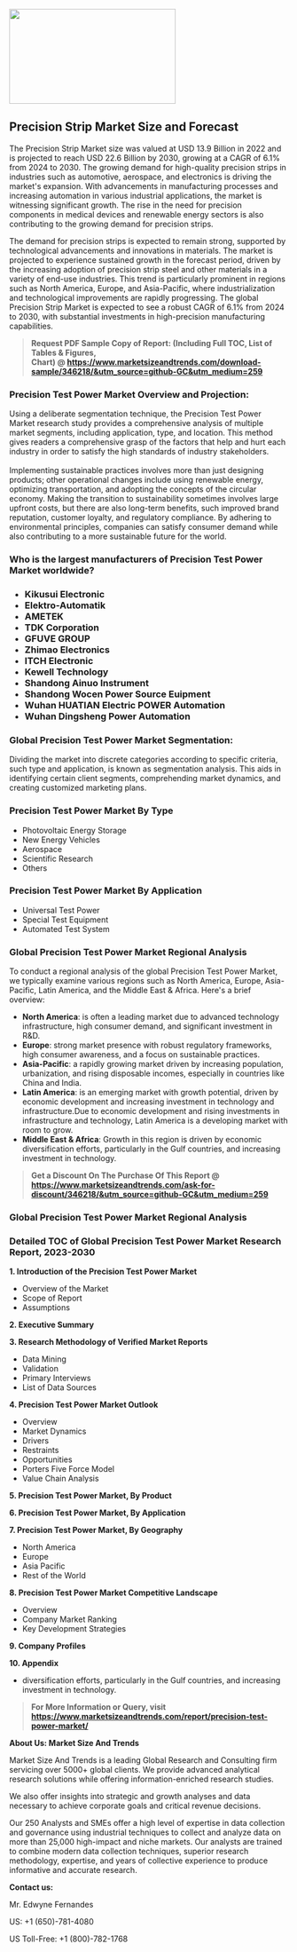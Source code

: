 <p><img class="alignnone size-medium wp-image-20088" src="https://ffe5etoiles.com/wp-content/uploads/2024/12/MST1-300x171.png" alt="" width="300" height="171" /></p><h2>Precision Strip Market Size and Forecast</h2><p>The Precision Strip Market size was valued at USD 13.9 Billion in 2022 and is projected to reach USD 22.6 Billion by 2030, growing at a CAGR of 6.1% from 2024 to 2030. The growing demand for high-quality precision strips in industries such as automotive, aerospace, and electronics is driving the market's expansion. With advancements in manufacturing processes and increasing automation in various industrial applications, the market is witnessing significant growth. The rise in the need for precision components in medical devices and renewable energy sectors is also contributing to the growing demand for precision strips.</p><p>The demand for precision strips is expected to remain strong, supported by technological advancements and innovations in materials. The market is projected to experience sustained growth in the forecast period, driven by the increasing adoption of precision strip steel and other materials in a variety of end-use industries. This trend is particularly prominent in regions such as North America, Europe, and Asia-Pacific, where industrialization and technological improvements are rapidly progressing. The global Precision Strip Market is expected to see a robust CAGR of 6.1% from 2024 to 2030, with substantial investments in high-precision manufacturing capabilities.</p></p><blockquote id="" class=""><strong>Request PDF Sample Copy of Report: (Including Full TOC, List of Tables &amp; Figures, Chart)&nbsp;@&nbsp;<strong><a href="https://www.marketsizeandtrends.com/download-sample/346218/&utm_source=github-GC&utm_medium=259" target="_blank">https://www.marketsizeandtrends.com/download-sample/346218/&utm_source=github-GC&utm_medium=259</a></strong></strong></blockquote><h3 id="" class="">Precision Test Power Market&nbsp;Overview and Projection:</h3><p id="" class="">Using a deliberate segmentation technique, the Precision Test Power Market research study provides a comprehensive analysis of multiple market segments, including application, type, and location. This method gives readers a comprehensive grasp of the factors that help and hurt each industry in order to satisfy the high standards of industry stakeholders. <br /> <br />Implementing sustainable practices involves more than just designing products; other operational changes include using renewable energy, optimizing transportation, and adopting the concepts of the circular economy. Making the transition to sustainability sometimes involves large upfront costs, but there are also long-term benefits, such improved brand reputation, customer loyalty, and regulatory compliance. By adhering to environmental principles, companies can satisfy consumer demand while also contributing to a more sustainable future for the world.</p><h3 id="" class="">Who is the largest manufacturers of&nbsp;Precision Test Power Market worldwide?</h3><h3 class=""><p><ul><li>Kikusui Electronic </li><li> Elektro-Automatik </li><li> AMETEK </li><li> TDK Corporation </li><li> GFUVE GROUP </li><li> Zhimao Electronics </li><li> ITCH Electronic </li><li> Kewell Technology </li><li> Shandong Ainuo Instrument </li><li> Shandong Wocen Power Source Euipment </li><li> Wuhan HUATIAN Electric POWER Automation </li><li> Wuhan Dingsheng Power Automation</li></ul></p></h3><h3 id="" class="">Global&nbsp;Precision Test Power Market Segmentation:</h3><p id="" class="">Dividing the market into discrete categories according to specific criteria, such type and application, is known as segmentation analysis. This aids in identifying certain client segments, comprehending market dynamics, and creating customized marketing plans.</p><h3 id="" class="">Precision Test Power Market&nbsp;By Type</h3><p><p><ul><li>Photovoltaic Energy Storage</li><li> New Energy Vehicles</li><li> Aerospace</li><li> Scientific Research</li><li> Others</p></li></ul></p></p><h3 id="" class="">Precision Test Power Market&nbsp;By Application</h3><p class=""><p><ul><li>Universal Test Power</li><li> Special Test Equipment</li><li> Automated Test System</li></ul></p></p><h3 id="" class="">Global Precision Test Power Market Regional Analysis</h3><p id="" class="">To conduct a regional analysis of the global Precision Test Power Market, we typically examine various regions such as North America, Europe, Asia-Pacific, Latin America, and the Middle East &amp; Africa. Here's a brief overview:</p><ul><li><strong>North America</strong>: is often a leading market due to advanced technology infrastructure, high consumer demand, and significant investment in R&amp;D.</li><li><strong>Europe</strong>: strong market presence with robust regulatory frameworks, high consumer awareness, and a focus on sustainable practices.</li><li><strong>Asia-Pacific</strong>: a rapidly growing market driven by increasing population, urbanization, and rising disposable incomes, especially in countries like China and India.</li><li><strong>Latin America</strong>: is an emerging market with growth potential, driven by economic development and increasing investment in technology and infrastructure.Due to economic development and rising investments in infrastructure and technology, Latin America is a developing market with room to grow.</li><li><strong>Middle East &amp; Africa</strong>: Growth in this region is driven by economic diversification efforts, particularly in the Gulf countries, and increasing investment in technology.</li></ul><blockquote id="" class=""><strong>Get a Discount On The Purchase Of This Report @ <strong><a href="https://www.marketsizeandtrends.com/ask-for-discount/346218/&utm_source=github-GC&utm_medium=259" target="_blank">https://www.marketsizeandtrends.com/ask-for-discount/346218/&utm_source=github-GC&utm_medium=259</a></strong></strong></blockquote><h3 id="" class="">Global Precision Test Power Market Regional Analysis</h3><h3 id="" class="">Detailed TOC of Global Precision Test Power Market Research Report, 2023-2030</h3><p id="" class=""><strong>1. Introduction of the Precision Test Power Market</strong></p><ul><li>Overview of the Market</li><li>Scope of Report</li><li>Assumptions</li></ul><p id="" class=""><strong>2. Executive Summary</strong></p><p id="" class=""><strong>3. Research Methodology of Verified Market Reports</strong></p><ul><li>Data Mining</li><li>Validation</li><li>Primary Interviews</li><li>List of Data Sources</li></ul><p id="" class=""><strong>4. Precision Test Power Market Outlook</strong></p><ul><li>Overview</li><li>Market Dynamics</li><li>Drivers</li><li>Restraints</li><li>Opportunities</li><li>Porters Five Force Model</li><li>Value Chain Analysis</li></ul><p id="" class=""><strong>5. Precision Test Power Market, By Product</strong></p><p id="" class=""><strong>6. Precision Test Power Market, By Application</strong></p><p id="" class=""><strong>7. Precision Test Power Market, By Geography</strong></p><ul><li>North America</li><li>Europe</li><li>Asia Pacific</li><li>Rest of the World</li></ul><p id="" class=""><strong>8. Precision Test Power Market Competitive Landscape</strong></p><ul><li>Overview</li><li>Company Market Ranking</li><li>Key Development Strategies</li></ul><p id="" class=""><strong>9. Company Profiles</strong></p><p id="" class=""><strong>10. Appendix</strong></p><ul><li>diversification efforts, particularly in the Gulf countries, and increasing investment in technology.</li></ul><blockquote id="" class=""><strong>For More Information or Query, visit <strong><strong><a href="https://www.marketsizeandtrends.com/report/precision-test-power-market/" target="_blank">https://www.marketsizeandtrends.com/report/precision-test-power-market/</a></strong></strong></strong></blockquote><p id="" class=""><strong>About Us: Market Size And Trends</strong></p><p id="" class="">Market Size And Trends is a leading Global Research and Consulting firm servicing over 5000+ global clients. We provide advanced analytical research solutions while offering information-enriched research studies.</p><p id="" class="">We also offer insights into strategic and growth analyses and data necessary to achieve corporate goals and critical revenue decisions.</p><p id="" class="">Our 250 Analysts and SMEs offer a high level of expertise in data collection and governance using industrial techniques to collect and analyze data on more than 25,000 high-impact and niche markets. Our analysts are trained to combine modern data collection techniques, superior research methodology, expertise, and years of collective experience to produce informative and accurate research.</p><p id="" class=""><strong>Contact us:</strong></p><p id="" class="">Mr. Edwyne Fernandes</p><p id="" class="">US: +1 (650)-781-4080</p><p id="" class="">US Toll-Free: +1 (800)-782-1768</p>
